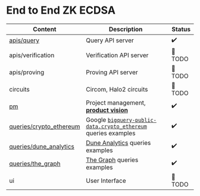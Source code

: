 # End to End ZK ECDSA


| Content                                              | Description                                                                                                                                                | Status             |
|------------------------------------------------------|------------------------------------------------------------------------------------------------------------------------------------------------------------|--------------------|
| [apis/query](./apis/query)                           | Query API server                                                                                                                                           | :heavy_check_mark: |
| apis/verification                                    | Verification API server                                                                                                                                    | 📅 TODO            |
| apis/proving                                         | Proving API server                                                                                                                                         | 📅 TODO            |
| circuits                                             | Circom, Halo2 circuits                                                                                                                                     | 📅 TODO            |
| [pm](./pm)                                           | Project management, [**product vision**](./pm/product-vision.md)                                                                                           | :heavy_check_mark: |
| [queries/crypto_ethereum](./queries/crypto_ethereum) | Google [`bigquery-public-data.crypto_ethereum`](https://console.cloud.google.com/marketplace/product/ethereum/crypto-ethereum-blockchain) queries examples | :heavy_check_mark: |
| [queries/dune_analytics](./queries/dune_analytics)   | [Dune Analytics](https://dune.com/) queries examples                                                                                                       | :heavy_check_mark: |
| [queries/the_graph](./queries/the_graph)             | [The Graph](https://thegraph.com/en/) queries examples                                                                                                     | :heavy_check_mark: |
| ui                                                   | User Interface                                                                                                                                             | 📅 TODO            |